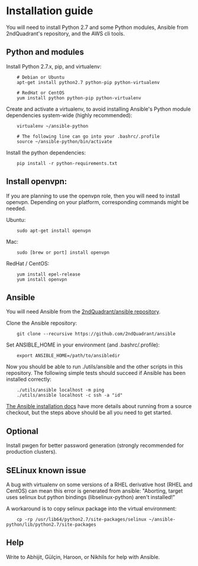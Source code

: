 Installation guide
==================

You will need to install Python 2.7 and some Python modules, Ansible
from 2ndQuadrant's repository, and the AWS cli tools.

Python and modules
------------------

Install Python 2.7.x, pip, and virtualenv:

```
    # Debian or Ubuntu
    apt-get install python2.7 python-pip python-virtualenv

    # RedHat or CentOS
    yum install python python-pip python-virtualenv
```

Create and activate a virtualenv, to avoid installing Ansible's Python
module dependencies system-wide (highly recommended):

```
    virtualenv ~/ansible-python

    # The following line can go into your .bashrc/.profile
    source ~/ansible-python/bin/activate
```

Install the python dependencies:

```
    pip install -r python-requirements.txt
```

Install openvpn:
----------------

If you are planning to use the openvpn role, then you will need to install openvpn. Depending on your platform, corresponding commands might be needed.

Ubuntu:
```
    sudo apt-get install openvpn
```

Mac:
```
    sudo [brew or port] install openvpn
```

RedHat / CentOS:
```
    yum install epel-release
    yum install openvpn
```

Ansible
-------

You will need Ansible from the
[2ndQuadrant/ansible repository](https://github.com/2ndQuadrant/ansible).

Clone the Ansible repository:

```
    git clone --recursive https://github.com/2ndQuadrant/ansible
```

Set ANSIBLE_HOME in your environment (and .bashrc/.profile):

```
    export ANSIBLE_HOME=/path/to/ansibledir
```

Now you should be able to run ./utils/ansible and the other scripts in
this repository. The following simple tests should succeed if Ansible
has been installed correctly:

```
    ./utils/ansible localhost -m ping
    ./utils/ansible localhost -c ssh -a "id"
```

[The Ansible installation docs](http://docs.ansible.com/ansible/intro_installation.html)
have more details about running from a source checkout, but the steps
above should be all you need to get started.

Optional
--------

Install pwgen for better password generation (strongly recommended for
production clusters).

SELinux known issue
-------------------

A bug with virtualenv on some versions of a RHEL derivative host (RHEL and CentOS) can mean
this error is generated from ansible:
"Aborting, target uses selinux but python bindings (libselinux-python) aren't installed!"

A workaround is to copy selinux package into the virtual environment: 

```
    cp -rp /usr/lib64/python2.7/site-packages/selinux ~/ansible-python/lib/python2.7/site-packages
```

Help
----
Write to Abhijit, Gülçin, Haroon, or Nikhils for help with Ansible.
